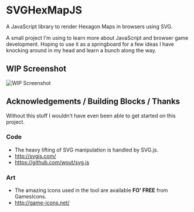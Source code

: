# SVGHexMapJS
A JavaScript library to render Hexagon Maps in browsers using SVG.

A small project I'm using to learn more about JavaScript and browser game development. Hoping to use it as a springboard for a few ideas I have knocking around in my head and learn a bunch along the way.

## WIP Screenshot
![WIP Screenshot](http://i.imgur.com/dhkXlaY.png)

## Acknowledgements / Building Blocks / Thanks
Without this stuff I wouldn't have even been able to get started on this project.

### Code
- The heavy lifting of SVG manipulation is handled by SVG.js.
 - http://svgjs.com/
 - https://github.com/wout/svg.js

### Art
- The amazing icons used in the tool are available **FO' FREE** from GamesIcons.
 - http://game-icons.net/
